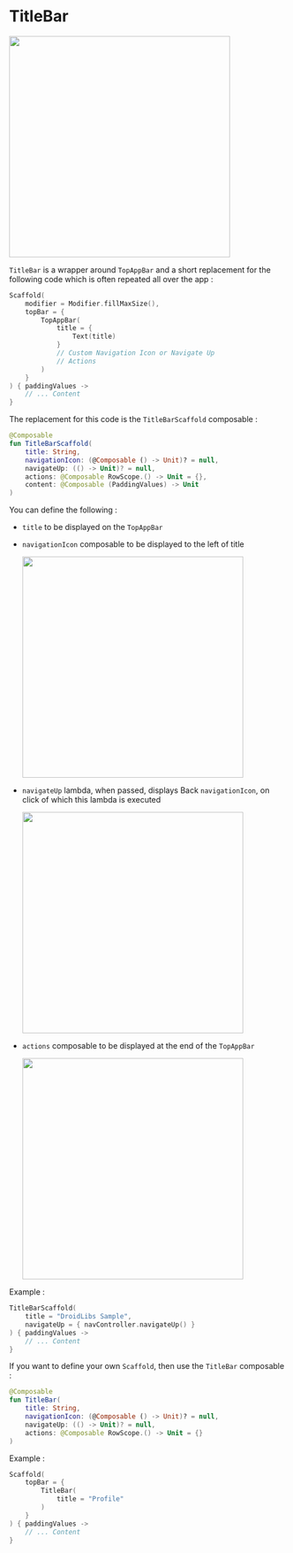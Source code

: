 # TitleBar

<img src="file://assets/TitleBar.png" title="" alt="" width="400">

`TitleBar` is a wrapper around `TopAppBar` and a short replacement for the following code which is often repeated all over the app :

```kotlin
Scaffold(
    modifier = Modifier.fillMaxSize(),
    topBar = {
        TopAppBar(
            title = {
                Text(title)
            }
            // Custom Navigation Icon or Navigate Up
            // Actions
        )
    }
) { paddingValues ->
    // ... Content
}
```

The replacement for this code is the `TitleBarScaffold` composable :

```kotlin
@Composable
fun TitleBarScaffold(
    title: String,
    navigationIcon: (@Composable () -> Unit)? = null,
    navigateUp: (() -> Unit)? = null,
    actions: @Composable RowScope.() -> Unit = {},
    content: @Composable (PaddingValues) -> Unit
)
```

You can define the following :

- `title` to be displayed on the `TopAppBar`

- `navigationIcon` composable to be displayed to the left of title
  
  <img src="file://assets/TitleBarWithNavIcon.png" title="" alt="" width="400">

- `navigateUp` lambda, when passed, displays Back `navigationIcon`, on click of which this lambda is executed
  
  <img src="file://assets/TitleBarWithUpNav.png" title="" alt="" width="400">

- `actions` composable to be displayed at the end of the `TopAppBar`
  
  <img src="file://assets/TitleBarWithActions.png" title="" alt="" width="400">

Example :

```kotlin
TitleBarScaffold(
    title = "DroidLibs Sample",
    navigateUp = { navController.navigateUp() }
) { paddingValues ->
    // ... Content
}
```

If you want to define your own `Scaffold`, then use the `TitleBar` composable :

```kotlin
@Composable
fun TitleBar(
    title: String,
    navigationIcon: (@Composable () -> Unit)? = null,
    navigateUp: (() -> Unit)? = null,
    actions: @Composable RowScope.() -> Unit = {}
)
```

Example :

```kotlin
Scaffold(
    topBar = {
        TitleBar(
            title = "Profile"
        )
    }
) { paddingValues ->
    // ... Content
}
```
